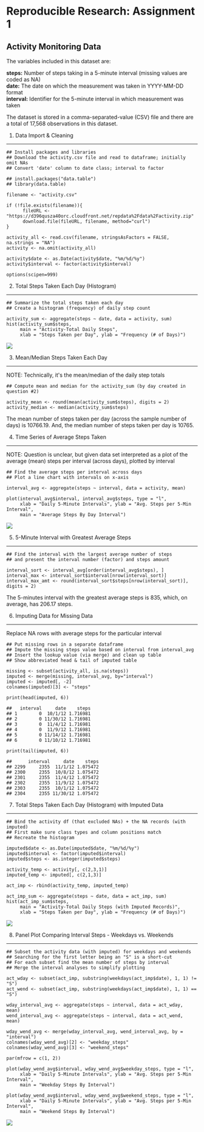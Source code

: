 Reproducible Research: Assignment 1
===================================

Activity Monitoring Data
------------------------

The variables included in this dataset are:

**steps:** Number of steps taking in a 5-minute interval (missing values
are coded as NA)  
**date:** The date on which the measurement was taken in YYYY-MM-DD
format  
**interval:** Identifier for the 5-minute interval in which measurement
was taken

The dataset is stored in a comma-separated-value (CSV) file and there
are a total of 17,568 observations in this dataset.

1. Data Import & Cleaning
-------------------------

    ## Install packages and libraries
    ## Download the activity.csv file and read to dataframe; initially omit NAs
    ## Convert 'date' column to date class; interval to factor

    ## install.packages("data.table")
    ## library(data.table)

    filename <- "activity.csv"

    if (!file.exists(filename)){
          fileURL <- "https://d396qusza40orc.cloudfront.net/repdata%2Fdata%2Factivity.zip"
          download.file(fileURL, filename, method="curl")
    }  

    activity_all <- read.csv(filename, stringsAsFactors = FALSE, na.strings = "NA")
    activity <- na.omit(activity_all)

    activity$date <- as.Date(activity$date, "%m/%d/%y")
    activity$interval <- factor(activity$interval)

    options(scipen=999)

2. Total Steps Taken Each Day (Histogram)
-----------------------------------------

    ## Summarize the total steps taken each day
    ## Create a histogram (frequency) of daily step count

    activity_sum <- aggregate(steps ~ date, data = activity, sum)
    hist(activity_sum$steps,
         main = "Activity-Total Daily Steps",
         xlab = "Steps Taken per Day", ylab = "Frequency (# of Days)")

![](PA1_template_files/figure-markdown_strict/totalsteps-1.png)

3. Mean/Median Steps Taken Each Day
-----------------------------------

NOTE: Technically, it's the mean/median of the daily step totals

    ## Compute mean and median for the activity_sum (by day created in question #2)

    activity_mean <- round(mean(activity_sum$steps), digits = 2)
    activity_median <- median(activity_sum$steps)

The mean number of steps taken per day (across the sample number of
days) is 10766.19. And, the median number of steps taken per day is
10765.

4. Time Series of Average Steps Taken
-------------------------------------

NOTE: Question is unclear, but given data set interpreted as a plot of
the average (mean) steps per interval (across days), plotted by interval

    ## Find the average steps per interval across days
    ## Plot a line chart with intervals on x-axis

    interval_avg <- aggregate(steps ~ interval, data = activity, mean)

    plot(interval_avg$interval, interval_avg$steps, type = "l",
         xlab = "Daily 5-Minute Intervals", ylab = "Avg. Steps per 5-Min Interval",
         main = "Average Steps By Day Interval")

![](PA1_template_files/figure-markdown_strict/avg_steps_interval-1.png)

5. 5-Minute Interval with Greatest Average Steps
------------------------------------------------

    ## Find the interval with the largest average number of steps
    ## and present the interval number (factor) and steps amount

    interval_sort <- interval_avg[order(interval_avg$steps), ]
    interval_max <- interval_sort$interval[nrow(interval_sort)]
    interval_max_amt <- round(interval_sort$steps[nrow(interval_sort)], digits = 2)

The 5-minutes interval with the greatest average steps is 835, which, on
average, has 206.17 steps.

6. Imputing Data for Missing Data
---------------------------------

Replace NA rows with average steps for the particular interval

    ## Put missing rows in a separate dataframe
    ## Impute the missing steps value based on interval from interval_avg
    ## Insert the lookup value (via merge) and clean up table
    ## Show abbreviated head & tail of imputed table

    missing <- subset(activity_all, is.na(steps))
    imputed <- merge(missing, interval_avg, by="interval")
    imputed <- imputed[, -2]
    colnames(imputed)[3] <- "steps"

    print(head(imputed, 6))

    ##   interval     date    steps
    ## 1        0  10/1/12 1.716981
    ## 2        0 11/30/12 1.716981
    ## 3        0  11/4/12 1.716981
    ## 4        0  11/9/12 1.716981
    ## 5        0 11/14/12 1.716981
    ## 6        0 11/10/12 1.716981

    print(tail(imputed, 6))

    ##      interval     date    steps
    ## 2299     2355  11/1/12 1.075472
    ## 2300     2355  10/8/12 1.075472
    ## 2301     2355  11/4/12 1.075472
    ## 2302     2355  11/9/12 1.075472
    ## 2303     2355  10/1/12 1.075472
    ## 2304     2355 11/30/12 1.075472

7. Total Steps Taken Each Day (Histogram) with Imputed Data
-----------------------------------------------------------

    ## Bind the activity df (that excluded NAs) + the NA records (with imputed)
    ## First make sure class types and column positions match
    ## Recreate the histogram

    imputed$date <- as.Date(imputed$date, "%m/%d/%y")
    imputed$interval <- factor(imputed$interval)
    imputed$steps <- as.integer(imputed$steps)

    activity_temp <- activity[, c(2,3,1)]
    imputed_temp <- imputed[, c(2,1,3)]

    act_imp <- rbind(activity_temp, imputed_temp)

    act_imp_sum <- aggregate(steps ~ date, data = act_imp, sum)
    hist(act_imp_sum$steps,
         main = "Activity-Total Daily Steps (with Imputed Records)",
         xlab = "Steps Taken per Day", ylab = "Frequency (# of Days)")

![](PA1_template_files/figure-markdown_strict/totalsteps_plus_imputed-1.png)

8. Panel Plot Comparing Interval Steps - Weekdays vs. Weekends
--------------------------------------------------------------

    ## Subset the activity data (with imputed) for weekdays and weekends
    ## Searching for the first letter being an "S" is a short-cut
    ## For each subset find the mean number of steps by interval
    ## Merge the interval analyses to simplify plotting

    act_wday <- subset(act_imp, substring(weekdays(act_imp$date), 1, 1) != "S") 
    act_wend <- subset(act_imp, substring(weekdays(act_imp$date), 1, 1) == "S")

    wday_interval_avg <- aggregate(steps ~ interval, data = act_wday, mean)
    wend_interval_avg <- aggregate(steps ~ interval, data = act_wend, mean)

    wday_wend_avg <- merge(wday_interval_avg, wend_interval_avg, by = "interval")
    colnames(wday_wend_avg)[2] <- "weekday_steps"
    colnames(wday_wend_avg)[3] <- "weekend_steps"

    par(mfrow = c(1, 2))

    plot(wday_wend_avg$interval, wday_wend_avg$weekday_steps, type = "l",
         xlab = "Daily 5-Minute Intervals", ylab = "Avg. Steps per 5-Min Interval",
         main = "Weekday Steps By Interval")

    plot(wday_wend_avg$interval, wday_wend_avg$weekend_steps, type = "l",
         xlab = "Daily 5-Minute Intervals", ylab = "Avg. Steps per 5-Min Interval",
         main = "Weekend Steps By Interval")

![](PA1_template_files/figure-markdown_strict/weekdays_weekends-1.png)
